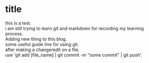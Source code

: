 # title
this is a test.  
i am still trying to learn git and markdown for recording my learning process.  
Adding new thing to this blog.  
some useful guide line for using git.  
after making a change/edit on a file.  
use 'git add [file\_name] | git commit -m \"some commit\" | git push'.  

